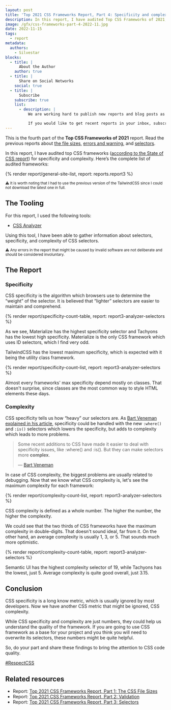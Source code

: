 ```yaml
---
layout: post
title: 'Top 2021 CSS Frameworks Report, Part 4: Specificity and complexity'
description: In this report, I have audited Top CSS Frameworks of 2021, according to the State of CSS report, for specificity and complexity.
image: /gfx/css-frameworks-part-4-2022-11.jpg
date: 2022-11-15
tags:
  - report
metadata:
  authors:
    - Silvestar
blocks:
  - title: |
      About the Author
    author: true
  - title: |
      Share on Social Networks
    social: true
  - title: |
      Subscribe
    subscribe: true
    list:
      - description: |
          We are working hard to publish new reports and blog posts as soon as possible.

          If you would like to get recent reports in your inbox, subscribe here!
---
```


This is the fourth part of the **Top CSS Frameworks of 2021** report. Read the previous reports about [the file sizes](/reports/css-frameworks-part-1-2022-02/), [errors and warning](/reports/css-frameworks-part-2-2022-05/), and [selectors](/reports/css-frameworks-part-3-2022-10/).

In this report, I have audited top CSS frameworks ([according to the State of CSS report](https://2021.stateofcss.com/en-US/technologies/css-frameworks)) for specificity and complexity. Here’s the complete list of audited frameworks:

{% render report/general-site-list, report: reports.report3 %}

<small>⚠️ It is worth noting that I had to use the previous version of the TailwindCSS since I could not download the latest one in full.</small>

## The Tooling

For this report, I used the following tools:

- [CSS Analyzer](https://www.npmjs.com/package/@projectwallace/css-analyzer)

Using this tool, I have been able to gather information about selectors, specificity, and complexity of CSS selectors.

<small>⚠️ Any errors in the report that might be caused by invalid software are not deliberate and should be considered involuntary.</small>

## The Report
### Specificity

CSS specificity is the algorithm which browsers use to determine the “weight” of the selector. It is believed that “lighter” selectors are easier to maintain and comprehend.

{% render report/specificity-count-table, report: report3-analyzer-selectors %}

As we see, Materialize has the highest specificity selector and Tachyons has the lowest high specificity. Materialize is the only CSS framework which uses ID selectors, which I find very odd.

TailwindCSS has the lowest maximum specificity, which is expected with it being the utility class framework.

{% render report/specificity-count-list, report: report3-analyzer-selectors %}

Almost every frameworks' max specificity depend mostly on classes. That doesn't surprise, since classes are the most common way to style HTML elements these days.

### Complexity

CSS specificity tells us how “heavy” our selectors are. As [Bart Veneman explained in his article](https://www.projectwallace.com/blog/css-complexity), specificity could be handled with the new `:where()` and `:is()` selectors which lowers the specificity, but adds to complexity which leads to more problems.

> Some recent additions to CSS have made it easier to deal with specificity issues, like :where() and :is(). But they can make selectors more **complex**.
>
> — [Bart Veneman](https://www.projectwallace.com/blog/css-complexity)

In case of CSS complexity, the biggest problems are usually related to debugging. Now that we know what CSS complexity is, let's see the maximum complexity for each framework:

{% render report/complexity-count-list, report: report3-analyzer-selectors %}


CSS complexity is defined as a whole number. The higher the number, the higher the complexity.

We could see that the two thirds of CSS frameworks have the maximum complexity in double-digits. That doesn't sound ideal, far from it. On the other hand, an average complexity is usually 1, 3, or 5. That sounds much more optimistic.

{% render report/complexity-count-table, report: report3-analyzer-selectors %}

Semantic UI has the highest complexity selector of 19, while Tachyons has the lowest, just 5. Average complexity is quite good overall, just 3.15.

## Conclusion

CSS specificity is a long know metric, which is usually ignored by most developers. Now we have another CSS metric that might be ignored, CSS complexity.

While CSS specificity and complexity are just numbers, they could help us understand the quality of the framework. If you are going to use CSS framework as a base for your project and you think you will need to overwrite its selectors, these numbers might be quite helpful.

So, do your part and share these findings to bring the attention to CSS code quality.

[#RespectCSS](https://twitter.com/search?q=%23RespectCSS&src=typed_query)

## Related resources

- Report: [Top 2021 CSS Frameworks Report, Part 1: The CSS File Sizes](/reports/css-frameworks-part-1-2022-02/)
- Report: [Top 2021 CSS Frameworks Report, Part 2: Validation](/reports/css-frameworks-part-2-2022-05/)
- Report: [Top 2021 CSS Frameworks Report, Part 3: Selectors](/reports/css-frameworks-part-3-2022-10/)
